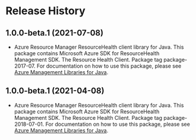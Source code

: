 # Release History

## 1.0.0-beta.1 (2021-07-08)

- Azure Resource Manager ResourceHealth client library for Java. This package contains Microsoft Azure SDK for ResourceHealth Management SDK. The Resource Health Client. Package tag package-2017-07. For documentation on how to use this package, please see [Azure Management Libraries for Java](https://aka.ms/azsdk/java/mgmt).

## 1.0.0-beta.1 (2021-04-08)

- Azure Resource Manager ResourceHealth client library for Java. This package contains Microsoft Azure SDK for ResourceHealth Management SDK. The Resource Health Client. Package tag package-2018-07-01. For documentation on how to use this package, please see [Azure Management Libraries for Java](https://aka.ms/azsdk/java/mgmt).
